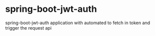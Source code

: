 # spring-boot-jwt-auth
spring-boot-jwt-auth application with automated to fetch in token and trigger the request api
